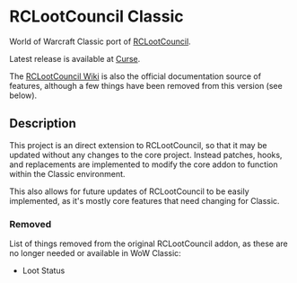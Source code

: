 # RCLootCouncil Classic
World of Warcraft Classic port of [RCLootCouncil](https://www.curseforge.com/wow/addons/rclootcouncil).

Latest release is available at [Curse](https://www.curseforge.com/wow/addons/rclootcouncil-classic/).

The [RCLootCouncil Wiki](https://github.com/evil-morfar/RCLootCouncil2/wiki) is also the official documentation source of features, although a few things have been removed from this version (see below).

## Description
This project is an direct extension to RCLootCouncil, so that it may be updated without any changes to the core project. Instead patches, hooks, and replacements are implemented to modify the core addon to function within the Classic environment.

This also allows for future updates of RCLootCouncil to be easily implemented, as it's mostly core features that need changing for Classic.


### Removed
List of things removed from the original RCLootCouncil addon, as these are no longer needed or available in WoW Classic:

* Loot Status
